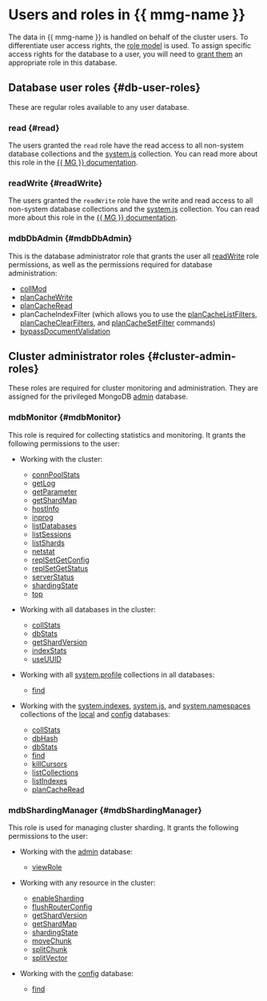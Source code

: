 # Users and roles in {{ mmg-name }} 

The data in {{ mmg-name }} is handled on behalf of the cluster users. To differentiate user access rights, the [role model](https://docs.mongodb.com/manual/core/authorization/) is used. To assign specific access rights for the database to a user, you will need to [grant them](../operations/cluster-users.md) an appropriate role in this database.

## Database user roles {#db-user-roles}

These are regular roles available to any user database.

### read {#read}

The users granted the `read` role have the read access to all non-system database collections and the [system.js](https://docs.mongodb.com/manual/reference/system-collections/index.html#%3Cdatabase%3E.system.js) collection. You can read more about this role in the [{{ MG }} documentation](https://docs.mongodb.com/manual/reference/built-in-roles/#read).

### readWrite {#readWrite}

The users granted the `readWrite` role have the write and read access to all non-system database collections and the [system.js](https://docs.mongodb.com/manual/reference/system-collections/index.html#%3Cdatabase%3E.system.js) collection. You can read more about this role in the [{{ MG }} documentation](https://docs.mongodb.com/manual/reference/built-in-roles/#readWrite).

### mdbDbAdmin {#mdbDbAdmin}

This is the database administrator role that grants the user all [readWrite](#readWrite) role permissions, as well as the permissions required for database administration:

* [collMod](https://docs.mongodb.com/manual/reference/privilege-actions/#collMod)
* [planCacheWrite](https://docs.mongodb.com/manual/reference/privilege-actions/#planCacheWrite)
* [planCacheRead](https://docs.mongodb.com/manual/reference/privilege-actions/#planCacheRead)
* planCacheIndexFilter (which allows you to use the [planCacheListFilters](https://docs.mongodb.com/manual/reference/command/planCacheListFilters/index.html), [planCacheClearFilters](https://docs.mongodb.com/manual/reference/command/planCacheClearFilters/index.html), and [planCacheSetFilter](https://docs.mongodb.com/manual/reference/command/planCacheSetFilter/index.html) commands)
* [bypassDocumentValidation](https://docs.mongodb.com/manual/reference/privilege-actions/#bypassDocumentValidation)

## Cluster administrator roles {#cluster-admin-roles}

These roles are required for cluster monitoring and administration. They are assigned for the privileged MongoDB [admin](https://docs.mongodb.com/manual/reference/glossary/#term-admin-database) database.

### mdbMonitor {#mdbMonitor}

This role is required for collecting statistics and monitoring. It grants the following permissions to the user:

* Working with the cluster:

   * [connPoolStats](https://docs.mongodb.com/manual/reference/privilege-actions/#connPoolStats)
   * [getLog](https://docs.mongodb.com/manual/reference/privilege-actions/#getLog)
   * [getParameter](https://docs.mongodb.com/manual/reference/privilege-actions/#getParameter)
   * [getShardMap](https://docs.mongodb.com/manual/reference/privilege-actions/#getShardMap)
   * [hostInfo](https://docs.mongodb.com/manual/reference/privilege-actions/#hostInfo)
   * [inprog](https://docs.mongodb.com/manual/reference/privilege-actions/#inprog)
   * [listDatabases](https://docs.mongodb.com/manual/reference/privilege-actions/#listDatabases)
   * [listSessions](https://docs.mongodb.com/manual/reference/privilege-actions/#listSessions)
   * [listShards](https://docs.mongodb.com/manual/reference/privilege-actions/#listShards)
   * [netstat](https://docs.mongodb.com/manual/reference/privilege-actions/#netstat)
   * [replSetGetConfig](https://docs.mongodb.com/manual/reference/privilege-actions/#replSetGetConfig)
   * [replSetGetStatus](https://docs.mongodb.com/manual/reference/privilege-actions/#replSetGetStatus)
   * [serverStatus](https://docs.mongodb.com/manual/reference/privilege-actions/#serverStatus)
   * [shardingState](https://docs.mongodb.com/manual/reference/privilege-actions/#shardingState)
   * [top](https://docs.mongodb.com/manual/reference/privilege-actions/#top)

* Working with all databases in the cluster:

   * [collStats](https://docs.mongodb.com/manual/reference/privilege-actions/#collStats)
   * [dbStats](https://docs.mongodb.com/manual/reference/privilege-actions/#dbStats)
   * [getShardVersion](https://docs.mongodb.com/manual/reference/privilege-actions/#getShardVersion)
   * [indexStats](https://docs.mongodb.com/manual/reference/privilege-actions/#indexStats)
   * [useUUID](https://docs.mongodb.com/manual/reference/privilege-actions/#useUUID)

* Working with all [system.profile](https://docs.mongodb.com/manual/reference/system-collections/index.html#%3Cdatabase%3E.system.profile) collections in all databases:

   * [find](https://docs.mongodb.com/manual/reference/privilege-actions/#find)

* Working with the [system.indexes](https://docs.mongodb.com/manual/reference/system-collections/index.html#%3Cdatabase%3E.system.indexes), [system.js](https://docs.mongodb.com/manual/reference/system-collections/index.html#%3Cdatabase%3E.system.js), and [system.namespaces](https://docs.mongodb.com/manual/reference/system-collections/index.html#%3Cdatabase%3E.system.namespaces) collections of the [local](https://docs.mongodb.com/manual/reference/local-database/) and [config](https://docs.mongodb.com/manual/reference/config-database/) databases:

   * [collStats](https://docs.mongodb.com/manual/reference/privilege-actions/#collStats)
   * [dbHash](https://docs.mongodb.com/manual/reference/privilege-actions/#dbHash)
   * [dbStats](https://docs.mongodb.com/manual/reference/privilege-actions/#dbStats)
   * [find](https://docs.mongodb.com/manual/reference/privilege-actions/#find)
   * [killCursors](https://docs.mongodb.com/manual/reference/privilege-actions/#killCursors)
   * [listCollections](https://docs.mongodb.com/manual/reference/privilege-actions/#listCollections)
   * [listIndexes](https://docs.mongodb.com/manual/reference/privilege-actions/#listIndexes)
   * [planCacheRead](https://docs.mongodb.com/manual/reference/privilege-actions/#planCacheRead)

### mdbShardingManager {#mdbShardingManager}

This role is used for managing cluster sharding. It grants the following permissions to the user:

* Working with the [admin](https://docs.mongodb.com/manual/reference/glossary/#term-admin-database) database:

   * [viewRole](https://docs.mongodb.com/manual/reference/privilege-actions/#viewRole)

* Working with any resource in the cluster:

   * [enableSharding](https://docs.mongodb.com/manual/reference/privilege-actions/#enableSharding)
   * [flushRouterConfig](https://docs.mongodb.com/manual/reference/privilege-actions/#flushRouterConfig)
   * [getShardVersion](https://docs.mongodb.com/manual/reference/privilege-actions/#getShardVersion)
   * [getShardMap](https://docs.mongodb.com/manual/reference/privilege-actions/#getShardMap)
   * [shardingState](https://docs.mongodb.com/manual/reference/privilege-actions/#shardingState)
   * [moveChunk](https://docs.mongodb.com/manual/reference/privilege-actions/#moveChunk)
   * [splitChunk](https://docs.mongodb.com/manual/reference/privilege-actions/#splitChunk)
   * [splitVector](https://docs.mongodb.com/manual/reference/privilege-actions/#splitVector)

* Working with the [config](https://docs.mongodb.com/manual/reference/config-database/) database:

   * [find](https://docs.mongodb.com/manual/reference/privilege-actions/#find)
